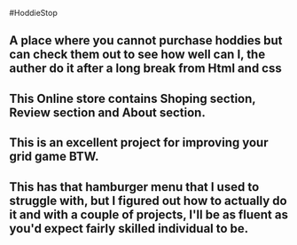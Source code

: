 #HoddieStop
## A place where you cannot purchase hoddies but can check them out to see how well can I, the auther do it after a long break from Html and css
## This Online store contains Shoping section, Review section and About section.
## This is an excellent project for improving your grid game BTW.
## This has that hamburger menu that I used to struggle with, but I figured out how to actually do it and with a couple of projects, I'll be as fluent as you'd expect fairly skilled individual to be.
